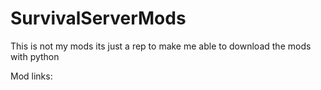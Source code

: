 # SurvivalServerMods

This is not my mods its just a rep to make me able to download the mods with python

Mod links:
